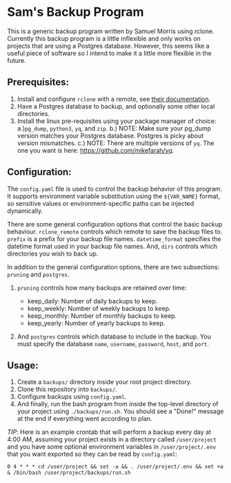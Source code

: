 # Sam's Backup Program
This is a generic backup program written by Samuel Morris using rclone. Currently this backup program is a little inflexible and only works on projects that are using a Postgres database. However, this seems like a useful piece of software so I intend to make it a little more flexible in the future.

## Prerequisites:
1. Install and configure `rclone` with a remote, see [their documentation](https://rclone.org/docs/).
2. Have a Postgres database to backup, and optionally some other local directories.
3. Install the linux pre-requisites using your package manager of choice: 
a.)`pg_dump`, `python3`, `yq`, and `zip`.
b.) NOTE: Make sure your pg_dump version matches your Postgres database. Postgres is picky about version mismatches.
c.) NOTE: There are multiple versions of `yq`. The one you want is here: https://github.com/mikefarah/yq.

## Configuration:
The `config.yaml` file is used to control the backup behavior of this program. It supports environment variable substitution using the `${VAR_NAME}` format, so sensitive values or environment-specific paths can be injected dynamically.

There are some general configuration options that control the basic backup behaviour. `rclone_remote` controls which remote to save the backup files to. `prefix` is a prefix for your backup file names. `datetime_format` specifies the datetime format used in your backup file names. And, `dirs` controls which directories you wish to back up.

In addition to the general configuration options, there are two subsections: `pruning` and `postgres`.
1. `pruning` controls how many backups are retained over time:
    - keep_daily: Number of daily backups to keep.
    - keep_weekly: Number of weekly backups to keep.
    - keep_monthly: Number of monthly backups to keep.
    - keep_yearly: Number of yearly backups to keep.

2. And `postgres` controls which database to include in the backup. You must specify the database `name`, `username`, `password`, `host`, and `port`.

## Usage:

1. Create a `backups/` directory inside your root project directory.
2. Clone this repository into `backups/`.
3. Configure backups using `config.yaml`.
4. And finally, run the bash program from inside the top-level directory of your project using `./backups/run.sh`. You should see a "Done!" message at the end if everything went according to plan.

*TIP*: Here is an example crontab that will perform a backup every day at 4:00 AM, assuming your project exists in a directory called `/user/project` and you have some optional environment variables in `/user/project/.env` that you want exported so they can be read by `config.yaml`: 
```
0 4 * * * cd /user/project && set -a && . /user/project/.env && set +a & /bin/bash /user/project/backups/run.sh
```

